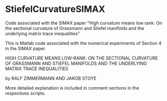 # StiefelCurvatureSIMAX
Code associated with the SIMAX paper "High curvature means low rank: On the sectional curvature of Grassmann and Stiefel manifolds and the underlying matrix trace inequalities"

This is Matlab code associated with the numerical experiments of Section 4 in the SIMAX paper

HIGH CURVATURE MEANS LOW-RANK: ON THE SECTIONAL CURVATURE OF GRASSMANN AND STIEFEL MANIFOLDS AND THE UNDERLYING MATRIX TRACE INEQUALITIES

by RALF ZIMMERMANN AND JAKOB STOYE

More detailed explanation is included in comment sections in the respectives scripts.
